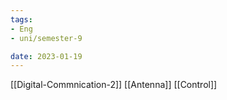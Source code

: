 ```yaml
---
tags:
- Eng
- uni/semester-9

date: 2023-01-19
---
```


[[Digital-Commnication-2]]
[[Antenna]]
[[Control]]

